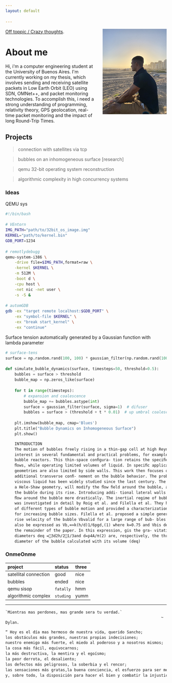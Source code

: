 ```yaml
---
layout: default

---
```



<!-- Imagen alineada a la derecha con tamaño específico -->
<img src="assets/images/yo-perfil.jpg" alt="My Profile Picture" width="200" align="right" style="margin-left: 20px;">

[Off toppic / Crazy thoughts](./thoughts.html).

# About me

Hi, i'm a computer engineering student at the University of Buenos Aires. I'm currently working on my thesis, which involves sending and receiving satellite packets in Low Earth Orbit (LEO) using SDN, OMNet++, and packet monitoring technologies. To accomplish this, i need a strong understanding of programming, relativity theory, GPS geolocation, real-time packet monitoring and the impact of long Round-Trip Times.

## Projects

> connection with satellites via tcp

> bubbles on an inhomogeneous surface [research]

> qemu 32-bit operating system reconstruction

> algorithmic complexity in high concurrency systems

### Ideas

QEMU sys
```bash
#!/bin/bash

# VEntorn
IMG_PATH="path/to/32bit_os_image.img"
KERNEL="path/to/kernel.bin"
GDB_PORT=1234

# remotlydebugg
qemu-system-i386 \
    -drive file=$IMG_PATH,format=raw \
    -kernel $KERNEL \
    -m 512M \
    -boot d \
    -cpu host \
    -net nic -net user \
    -s -S &

# automGDB
gdb -ex "target remote localhost:$GDB_PORT" \
    -ex "symbol-file $KERNEL" \
    -ex "break start_kernel" \
    -ex "continue"
```

Surface tension automatically generated by a Gaussian function with lambda parameter
```python
# surface-tens
surface = np.random.rand(100, 100) * gaussian_filter(np.random.rand(100, 100), sigma=5)

def simulate_bubble_dynamics(surface, timesteps=50, threshold=0.5):
    bubbles = surface > threshold
    bubble_map = np.zeros_like(surface)
    
    for t in range(timesteps):
        # expansion and coalescence
        bubble_map += bubbles.astype(int)
        surface = gaussian_filter(surface, sigma=1)  # difuser
        bubbles = surface > (threshold + t * 0.01)  # up umbral coalescence
        
    plt.imshow(bubble_map, cmap='Blues')
    plt.title("Bubble Dynamics on Inhomogeneous Surface")
    plt.show()
```

```latex
    INTRODUCTION 
    The motion of bubbles freely rising in a thin-gap cell at high Reynolds numbers has
    interest in several fundamental and practical problems, for example in applications invol- ving conﬁned 
    bubble reactors. This thin-space conﬁgura- tion retains the speciﬁc properties associated with inertial 
    ﬂows, while operating limited volumes of liquid. In speciﬁc applications, bubbles rising in plane 
    geometries are also limited by side walls. This work then focuses on in- vestigating the inﬂuence of an 
    additional transverse conﬁ- nement on the bubble behavior. The problem of a 3D bubble rising in a 
    viscous liquid has been widely studied since the last century. The presence of walls, as in the case of 
    a Hele-Shaw geometry, will modify the ﬂow ﬁeld around the bubble, and therefore the shape and motion of 
    the bubble during its rise. Introducing addi- tional lateral walls in the cell will modify the 
    ﬂow around the bubble more drastically. The inertial regime of bubbles freely rising in a thin-gap cell
    was investigated in detail by Roig et al. and Filella et al. They highlighted the existence
    of different types of bubble motion and provided a characterization of the dif- ferent paths observed
    for increasing bubble sizes. Filella et al. proposed a simple generic estimation for the mean 
    rise velocity of the bubble Vbvalid for a large range of bub- bles’ sizes, Vb,∞≃0.7pgdeq, which can 
    also be expressed as Vb,∞≃k(h/d)1/6pgd,(1) where k=0.75 and Vbis denoted Vb,∞for consistency with 
    the remainder of the paper. In this expression, gis the gra- vitational acceleration, and the 
    diameters deq =3d2h/21/3and d=p4A/π(2) are, respectively, the three-dimensional equivalent 
    diameter of the bubble calculated with its volume (deq)
```



### OnmeOnme

| project        | status          | three |
|:-------------|:------------------|:------|
| satellital connection | good | nice  |
| bubbles | ended   | nice  |
| qemu sisop |  `fatally`      | hmm   |
| algorithmic complex | `studing` | yumm  |


***


```
`Mientras mas perdones, mas grande sera tu verdad.` 
                                                                    ~ Dylan.
```

```latex
“ Hoy es el día mas hermoso de nuestra vida, querido Sancho; 
los obstáculos más grandes, nuestras propias indecisiones; 
nuestro enemigo más fuerte, el miedo al poderoso y a nosotros mismos; 
la cosa más fácil, equivocarnos; 
la más destructiva, la mentira y el egoísmo; 
la peor derrota, el desaliento; 
los defectos más peligrosos, la soberbia y el rencor; 
las sensaciones más gratas,la buena conciencia, el esfuerzo para ser mejores sin ser perfectos
y, sobre todo, la disposición para hacer el bien y combatir la injusticia donde quiera que estén ”
```
